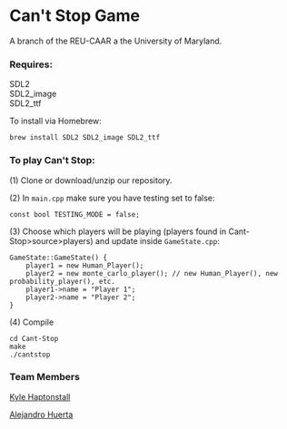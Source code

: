 # Can't Stop Game
A branch of the REU-CAAR a the University of Maryland.

### Requires:
SDL2  
SDL2_image  
SDL2_ttf  

To install via Homebrew:
```
brew install SDL2 SDL2_image SDL2_ttf
```

### To play Can't Stop:

(1) Clone or download/unzip our repository.

(2)
In `main.cpp` make sure you have testing set to false:
```
const bool TESTING_MODE = false;
```

(3)
Choose which players will be playing (players found in Cant-Stop>source>players) and update inside `GameState.cpp`:
```
GameState::GameState() {
	player1 = new Human_Player();
	player2 = new monte_carlo_player(); // new Human_Player(), new probability_player(), etc.
	player1->name = "Player 1";
	player2->name = "Player 2";
}
```

(4)
Compile
```
cd Cant-Stop
make
./cantstop
```

### Team Members

[Kyle Haptonstall][kyle-github]

[Alejandro Huerta][alex-github]

[kyle-github]:  http://github.com/khaptonstall
[alex-github]:  http://github.com/ahuerta0686

